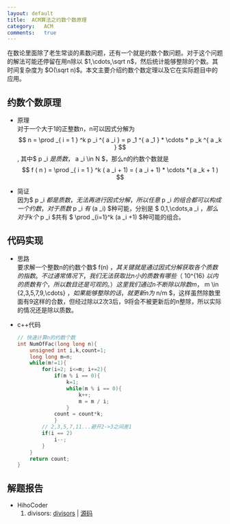 ```yaml
---
layout:	default
title:	ACM算法之约数个数原理
category:	ACM
comments:	true
---
```

在数论里面除了老生常谈的素数问题，还有一个就是约数个数问题。对于这个问题的解法可能还停留在用n除以 $1,\cdots,\sqrt n$，然后统计能够整除的个数。其时间复杂度为 $O(\sqrt n)$。本文主要介绍约数个数定理以及它在实际题目中的应用。



## 约数个数原理

* 原理  
对于一个大于1的正整数n，n可以因式分解为
$$
n = \prod _{ i = 1 } ^k p _i ^{ a _i } = p _1 ^{ a _1 } * \cdots * p _k ^{ a _k } 
$$,
其中$ p _i $是质数，$ a _i \in N $，那么n的约数个数就是
$$
f ( n ) = \prod _{ i = 1 } ^k ( a _i + 1) = ( a _i + 1) * \cdots *( a _k + 1 )
$$

* 简证  
因为$ p _i $都是质数，无法再进行因式分解，所以任意$ p _i $的组合都可以构成一个约数，对于质数$ p _i $有$ (a _i) $种可能，分别是 $ 0,1,\cdots,a _i $，那么对于k个$ p _i $共有 $ \prod _{i=1}^k (a _i +1) $种可能的组合。

## 代码实现
* 思路  
要求解一个整数n的约数个数$ f(n) $，其关键就是通过因式分解获取各个质数的指数。不过通常情况下，我们无法获取比n小的质数有哪些（$ 10^{16} $以内的质数有个，所以数目还是可观的。）这里我们通过n不断除以除数m，$ m \in {2,3,5,7,9,\cdots} $，如果能够整除的话，就更新n为$ n/m $，这样虽然除数里面有9这样的合数，但经过除以2次3后，9将会不被更新后的n整除，所以实际的情况还是除以质数。

* c++代码  

	```c++
	// 快速计算n的约数个数
	int NumOfFac(long long n){
		unsigned int i,k,count=1;
		long long m=n;
		while(m!=1){
			for(i=2; i<=m; i+=2){
				if(m % i == 0){
					k=1;
					while(m % i == 0){
						k++;
						m = m / i;
					}
				count = count*k;
				}
			// 2,3,5,7,11...避开2->3之间差1
			if(i == 2)
				i--;
			}
		}
		return count;
	}
	```

## 解题报告
* HihoCoder
	1. divisors: [divisors](http://hihocoder.com/contest/mstest2015july1/problem/2) | [源码]()
